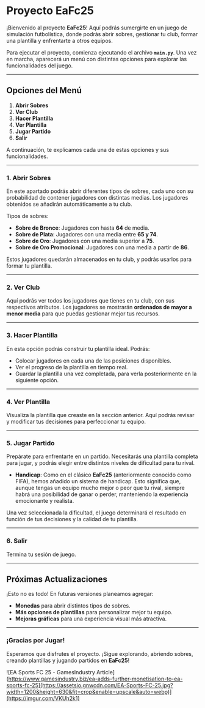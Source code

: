 # Proyecto EaFc25

¡Bienvenido al proyecto **EaFc25**! Aquí podrás sumergirte en un juego de simulación futbolística, donde podrás abrir sobres, gestionar tu club, formar una plantilla y enfrentarte a otros equipos.

Para ejecutar el proyecto, comienza ejecutando el archivo **`main.py`**. Una vez en marcha, aparecerá un menú con distintas opciones para explorar las funcionalidades del juego.

---

## Opciones del Menú

1. **Abrir Sobres**
2. **Ver Club**
3. **Hacer Plantilla**
4. **Ver Plantilla**
5. **Jugar Partido**
6. **Salir**

A continuación, te explicamos cada una de estas opciones y sus funcionalidades.

---

### 1. Abrir Sobres

En este apartado podrás abrir diferentes tipos de sobres, cada uno con su probabilidad de contener jugadores con distintas medias. Los jugadores obtenidos se añadirán automáticamente a tu club.

Tipos de sobres:
- **Sobre de Bronce**: Jugadores con hasta **64** de media.
- **Sobre de Plata**: Jugadores con una media entre **65 y 74**.
- **Sobre de Oro**: Jugadores con una media superior a **75**.
- **Sobre de Oro Promocional**: Jugadores con una media a partir de **86**.

Estos jugadores quedarán almacenados en tu club, y podrás usarlos para formar tu plantilla.

---

### 2. Ver Club

Aquí podrás ver todos los jugadores que tienes en tu club, con sus respectivos atributos. Los jugadores se mostrarán **ordenados de mayor a menor media** para que puedas gestionar mejor tus recursos.

---

### 3. Hacer Plantilla

En esta opción podrás construir tu plantilla ideal. Podrás:
- Colocar jugadores en cada una de las posiciones disponibles.
- Ver el progreso de la plantilla en tiempo real.
- Guardar la plantilla una vez completada, para verla posteriormente en la siguiente opción.

---

### 4. Ver Plantilla

Visualiza la plantilla que creaste en la sección anterior. Aquí podrás revisar y modificar tus decisiones para perfeccionar tu equipo.

---

### 5. Jugar Partido

Prepárate para enfrentarte en un partido. Necesitarás una plantilla completa para jugar, y podrás elegir entre distintos niveles de dificultad para tu rival.

- **Handicap**: Como en el clásico **EaFc25** (anteriormente conocido como FIFA), hemos añadido un sistema de handicap. Esto significa que, aunque tengas un equipo mucho mejor o peor que tu rival, siempre habrá una posibilidad de ganar o perder, manteniendo la experiencia emocionante y realista.

Una vez seleccionada la dificultad, el juego determinará el resultado en función de tus decisiones y la calidad de tu plantilla.

---

### 6. Salir

Termina tu sesión de juego.

---

## Próximas Actualizaciones

¡Esto no es todo! En futuras versiones planeamos agregar:

- **Monedas** para abrir distintos tipos de sobres.
- **Más opciones de plantillas** para personalizar mejor tu equipo.
- **Mejoras gráficas** para una experiencia visual más atractiva.

---

### ¡Gracias por Jugar!

Esperamos que disfrutes el proyecto. ¡Sigue explorando, abriendo sobres, creando plantillas y jugando partidos en **EaFc25**!

![EA Sports FC 25 - GamesIndustry Article](https://www.gamesindustry.biz/ea-adds-further-monetisation-to-ea-sports-fc-25](https://assetsio.gnwcdn.com/EA-Sports-FC-25.jpg?width=1200&height=630&fit=crop&enable=upscale&auto=webp)](https://imgur.com/VKUh2k1)

